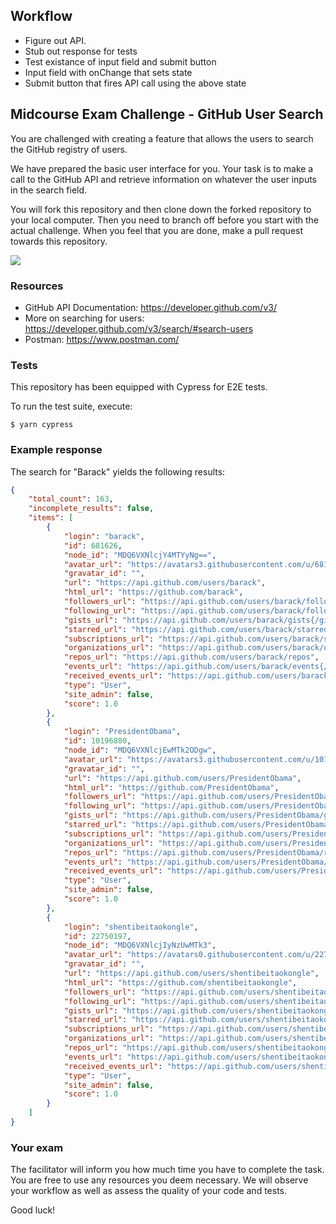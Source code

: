 ## Workflow
* Figure out API.
* Stub out response for tests
* Test existance of input field and submit button
* Input field with onChange that sets state
* Submit button that fires API call using the above state

## Midcourse Exam Challenge - GitHub User Search

You are challenged with creating a feature that allows the users to search the GitHub registry of users.

We have prepared the basic user interface for you. Your task is to make a call to the GitHub API and retrieve information on whatever the user inputs in the search field.

You will fork this repository and then clone down the forked repository to your local computer. Then you need to branch off before you start with the actual challenge. When you feel that you are done, make a pull request towards this repository.

![](gh_search_basic_ui.png)

### Resources
- GitHub API Documentation: https://developer.github.com/v3/
- More on searching for users: https://developer.github.com/v3/search/#search-users
- Postman: https://www.postman.com/

### Tests
This repository has been equipped with Cypress for E2E tests.

To run the test suite, execute:
```
$ yarn cypress
```

### Example response
The search for "Barack" yields the following results:
```json
{
    "total_count": 163,
    "incomplete_results": false,
    "items": [
        {
            "login": "barack",
            "id": 681626,
            "node_id": "MDQ6VXNlcjY4MTYyNg==",
            "avatar_url": "https://avatars3.githubusercontent.com/u/681626?v=4",
            "gravatar_id": "",
            "url": "https://api.github.com/users/barack",
            "html_url": "https://github.com/barack",
            "followers_url": "https://api.github.com/users/barack/followers",
            "following_url": "https://api.github.com/users/barack/following{/other_user}",
            "gists_url": "https://api.github.com/users/barack/gists{/gist_id}",
            "starred_url": "https://api.github.com/users/barack/starred{/owner}{/repo}",
            "subscriptions_url": "https://api.github.com/users/barack/subscriptions",
            "organizations_url": "https://api.github.com/users/barack/orgs",
            "repos_url": "https://api.github.com/users/barack/repos",
            "events_url": "https://api.github.com/users/barack/events{/privacy}",
            "received_events_url": "https://api.github.com/users/barack/received_events",
            "type": "User",
            "site_admin": false,
            "score": 1.0
        },
        {
            "login": "PresidentObama",
            "id": 10196880,
            "node_id": "MDQ6VXNlcjEwMTk2ODgw",
            "avatar_url": "https://avatars3.githubusercontent.com/u/10196880?v=4",
            "gravatar_id": "",
            "url": "https://api.github.com/users/PresidentObama",
            "html_url": "https://github.com/PresidentObama",
            "followers_url": "https://api.github.com/users/PresidentObama/followers",
            "following_url": "https://api.github.com/users/PresidentObama/following{/other_user}",
            "gists_url": "https://api.github.com/users/PresidentObama/gists{/gist_id}",
            "starred_url": "https://api.github.com/users/PresidentObama/starred{/owner}{/repo}",
            "subscriptions_url": "https://api.github.com/users/PresidentObama/subscriptions",
            "organizations_url": "https://api.github.com/users/PresidentObama/orgs",
            "repos_url": "https://api.github.com/users/PresidentObama/repos",
            "events_url": "https://api.github.com/users/PresidentObama/events{/privacy}",
            "received_events_url": "https://api.github.com/users/PresidentObama/received_events",
            "type": "User",
            "site_admin": false,
            "score": 1.0
        },
        {
            "login": "shentibeitaokongle",
            "id": 22750197,
            "node_id": "MDQ6VXNlcjIyNzUwMTk3",
            "avatar_url": "https://avatars0.githubusercontent.com/u/22750197?v=4",
            "gravatar_id": "",
            "url": "https://api.github.com/users/shentibeitaokongle",
            "html_url": "https://github.com/shentibeitaokongle",
            "followers_url": "https://api.github.com/users/shentibeitaokongle/followers",
            "following_url": "https://api.github.com/users/shentibeitaokongle/following{/other_user}",
            "gists_url": "https://api.github.com/users/shentibeitaokongle/gists{/gist_id}",
            "starred_url": "https://api.github.com/users/shentibeitaokongle/starred{/owner}{/repo}",
            "subscriptions_url": "https://api.github.com/users/shentibeitaokongle/subscriptions",
            "organizations_url": "https://api.github.com/users/shentibeitaokongle/orgs",
            "repos_url": "https://api.github.com/users/shentibeitaokongle/repos",
            "events_url": "https://api.github.com/users/shentibeitaokongle/events{/privacy}",
            "received_events_url": "https://api.github.com/users/shentibeitaokongle/received_events",
            "type": "User",
            "site_admin": false,
            "score": 1.0
        }
    ]
}
```

### Your exam
The facilitator will inform you how much time you have to complete the task. You are free to use any resources you deem necessary. We will observe your workflow as well as assess the quality of your code and tests.

Good luck!
